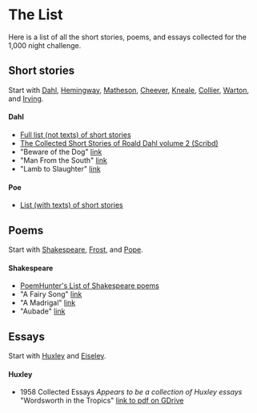 # The List
Here is a list of all the short stories, poems, and essays collected for the 1,000 night challenge.

## Short stories
Start with [Dahl](http://en.wikipedia.org/wiki/Roald_Dahl), [Hemingway](http://en.wikipedia.org/wiki/Hemingway), [Matheson](http://en.wikipedia.org/wiki/Richard_Matheson), [Cheever](http://en.wikipedia.org/wiki/John_Cheever), [Kneale](http://en.wikipedia.org/wiki/Nigel_Kneale), [Collier](http://en.wikipedia.org/wiki/John_Collier_%28writer%29), [Warton](http://en.wikipedia.org/wiki/Edith_Wharton), and [Irving](http://en.wikipedia.org/wiki/Washington_Irving).

#### Dahl
- [Full list (not texts) of short stories](http://www.roalddahlfans.com/shortstories.php)
- [The Collected Short Stories of Roald Dahl volume 2 (Scribd)](http://www.scribd.com/doc/15666439/The-Collected-Short-Stories-of-Roald-Dahl-Volume-2-Roald-Dahl)
- "Beware of the Dog" [link](http://www.classicshorts.com/stories/botd.html)
- "Man From the South" [link](http://www.classicshorts.com/stories/south.html)
- "Lamb to Slaughter" [link](http://www.classicshorts.com/stories/lamb.html)

#### Poe
- [List (with texts) of short stories](http://poestories.com/stories.php)

## Poems
Start with [Shakespeare](http://en.wikipedia.org/wiki/William_Shakespeare), [Frost](http://en.wikipedia.org/wiki/Robert_Frost), and [Pope](http://en.wikipedia.org/wiki/Alexander_Pope).

#### Shakespeare
- [PoemHunter's List of Shakespeare poems](http://www.poemhunter.com/william-shakespeare/)
- "A Fairy Song" [link](http://www.poemhunter.com/poem/a-fairy-song/)
- "A Madrigal" [link](http://www.poemhunter.com/poem/a-madrigal-2/)
- "Aubade" [link](http://www.poemhunter.com/poem/aubade-2/)

## Essays
Start with [Huxley](http://en.wikipedia.org/wiki/Aldus_Huxley) and [Eiseley](http://en.wikipedia.org/wiki/Loren_Eiseley).

#### Huxley
- 1958 Collected Essays _Appears to be a collection of Huxley essays_ "Wordsworth in the Tropics" [link to pdf on GDrive](https://docs.google.com/file/d/0B1wVj1bO9bocY0x2N0dXNzNkVWc/)
